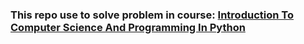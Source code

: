 ### This repo use to solve problem in course: [Introduction To Computer Science And Programming In Python](https://ocw.mit.edu/courses/6-0001-introduction-to-computer-science-and-programming-in-python-fall-2016/pages/syllabus/)

